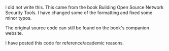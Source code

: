 I did not write this. This came from the book Building Open Source Network
Security Tools. I have changed some of the formatting and fixed some minor
typos.

The original source code can still be found on the book's companion website.

I have posted this code for reference/academic reasons.
